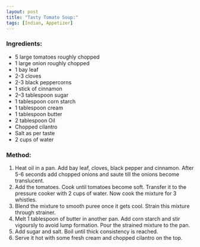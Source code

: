 ```yaml
---
layout: post
title: "Tasty Tomato Soup:"
tags: [Indian, Appetizer]
---
```

### Ingredients:
* 5 large tomatoes roughly chopped
* 1 large onion roughly chopped
* 1 bay leaf
* 2-3 cloves 
* 2-3 black peppercorns
* 1 stick of cinnamon
* 2–3 tablespoon sugar
* 1 tablespoon corn starch
* 1 tablespoon cream
* 1 tablespoon butter
* 2 tablespoon Oil
* Chopped cilantro
* Salt as per taste
* 2 cups of water 

### Method:
1. Heat oil in a pan. Add bay leaf, cloves, black pepper and cinnamon. 
After 5-6 seconds add chopped onions and saute till the onions become translucent.
2. Add the tomatoes. Cook until tomatoes become soft. Transfer it to the pressure cooker with 2 cups of water. Now cook the mixture for 3 whistles.
3. Blend the mixture to smooth puree once it gets cool. Strain this mixture through strainer.
4. Melt 1 tablespoon of butter in another pan. Add corn starch and stir vigoursly to avoid lump formation. Pour the strained mixture to the pan.
5. Add sugar and salt. Boil until thick consistency is reached.
6. Serve it hot with some fresh cream and chopped cilantro on the top.